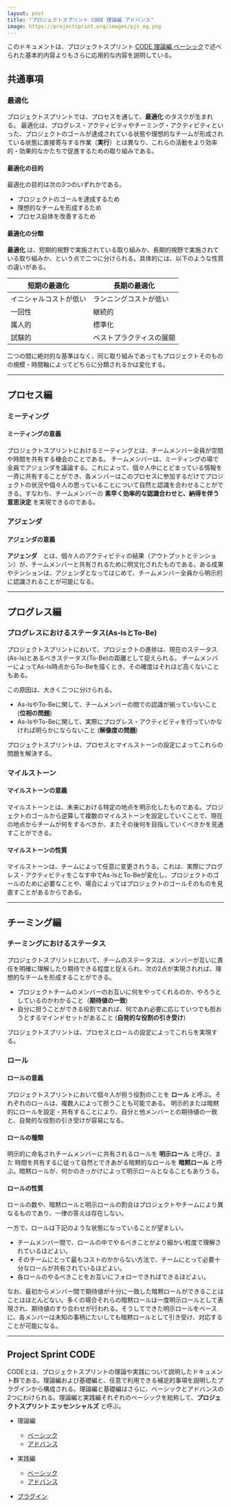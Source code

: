 ```yaml
---
layout: post
title: "プロジェクトスプリント CODE 理論編 アドバンス"
image: https://projectsprint.org/images/pjs_og.png
---
```


このドキュメントは、プロジェクトスプリント [CODE 理論編 ベーシック](../theory/basic.md)で述べられた基本的内容よりもさらに応用的な内容を説明している。

## 共通事項

### 最適化
プロジェクトスプリントでは、プロセスを通して、**最適化** のタスクが生まれる。
最適化は、プログレス・アクティビティやチーミング・アクティビティといった、プロジェクトのゴールが達成されている状態や理想的なチームが形成されている状態に直接寄与する作業（**実行**）とは異なり、これらの活動をより効率的・効果的なかたちで促進するための取り組みである。

#### 最適化の目的
最適化の目的は次の3つのいずれかである。

* プロジェクトのゴールを達成するため
* 理想的なチームを形成するため
* プロセス自体を改善するため

#### 最適化の分類

**最適化** は、短期的視野で実施されている取り組みか、長期的視野で実施されている取り組みか、という点で二つに分けられる。具体的には、以下のような性質の違いがある。

短期の最適化  | 長期の最適化
--|--
イニシャルコストが低い  | ランニングコストが低い
一回性  | 継続的
属人的  | 標準化
試験的  | ベストプラクティスの展開

二つの間に絶対的な基準はなく、同じ取り組みであってもプロジェクトそのものの規模・時間軸によってどちらに分類されるかは変化する。


---
## プロセス編

### ミーティング

#### ミーティングの意義
プロジェクトスプリントにおけるミーティングとは、チームメンバー全員が空間や時間を共有する機会のことである。
チームメンバーは、ミーティングの場で全員でアジェンダを議論する。これによって、個々人中にとどまっている情報を一斉に共有することができ、各メンバーはこのプロセスに参加するだけでプロジェクトの状況や個々人の思っていることについて自然と認識を合わせることができる。すなわち、チームメンバーの  **素早く効率的な認識合わせと、納得を伴う意思決定**  を実現できるのである。

### アジェンダ

#### アジェンダの意義
**アジェンダ**　とは、個々人のアクティビティの結果（アウトプットとテンション）が、チームメンバーと共有されるために明文化されたものである。ある成果やテンションは、アジェンダとなってはじめて、チームメンバー全員から明示的に認識されることが可能になる。


---
## プログレス編

### プログレスにおけるステータス(As-IsとTo-Be)
プロジェクトスプリントにおいて、プロジェクトの進捗は、現在のステータス(As-Is)とあるべきステータス(To-Be)の距離として捉えられる。
チームメンバーによってAs-Is時点からTo-Beを描くとき、その確度はそれほど高くないこともある。

この原因は、大きく二つに分けられる。

- As-IsやTo-Beに関して、チームメンバーの間での認識が揃っていないこと (**位相の問題**)
- As-IsやTo-Beに関して、実際にプログレス・アクティビティを行っていかなければ明らかにならないこと (**解像度の問題**)

プロジェクトスプリントは、プロセスとマイルストーンの設定によってこれらの問題を解決する。

### マイルストーン

#### マイルストーンの意義
マイルストーンとは、未来における特定の地点を明示化したものである。プロジェクトのゴールから逆算して複数のマイルストーンを設定していくことで、現在の地点からチームが何をするべきか、またその後何を目指していくべきかを見通すことができる。

#### マイルストーンの性質
マイルストーンは、チームによって任意に変更されうる。これは、実際にプログレス・アクティビティをこなす中でAs-IsとTo-Beが変化し、プロジェクトのゴールのために必要なことや、場合によってはプロジェクトのゴールそのものを見直すことがあるからである。


---
## チーミング編

### チーミングにおけるステータス
プロジェクトスプリントにおいて、チームのステータスは、メンバーが互いに責任を明確に理解したり期待できる程度と捉えられ、次の2点が実現されれば、理想的なチームを形成することができる。

- プロジェクトチームのメンバーのお互いに何をやってくれるのか、やろうとしているのかわかること（**期待値の一致**)
- 自分に担うことができる役割であれば、何であれ必要に応じていつでも担おうとするマインドセットがあること (**自発的な役割の引き受け**)

プロジェクトスプリントは、プロセスとロールの設定によってこれらを実現する。

### ロール

#### ロールの意義
プロジェクトスプリントにおいて個々人が担う役割のことを **ロール** と呼ぶ。それぞれのロールは、複数人によって担うことも可能である。
明示的または暗黙的にロールを設定・共有することにより、自分と他メンバーとの期待値の一致と、自発的な役割の引き受けが容易になる。

#### ロールの種類
明示的に命名されチームメンバーに共有されるロールを **明示ロール** と呼び、また 時間を共有するに従って自然とできあがる暗黙的なロールを **暗黙ロール** と呼ぶ。暗黙ロールが、何かのきっかけによって明示ロールとなることもありうる。

#### ロールの性質
ロールの数や、暗黙ロールと明示ロールの割合はプロジェクトやチームにより異なるものであり、一律の答えは存在しない。

一方で、ロールは下記のような状態になっていることが望ましい。

* チームメンバー間で、ロールの中でやるべきことがより細かい粒度で理解されているほどよい。
* そのチームにとって最もコストのかからない方法で、チームにとって必要十分なロールが共有されているほどよい。
* 各ロールのやるべきことをお互いにフォローできればできるほどよい。

なお、最初からメンバー間で期待値が十分に一致した暗黙ロールができることはことはほとんどない。多くの場合それらの暗黙ロールは一度明示ロールとして表現され、期待値のすり合わせが行われる。そうしてできた明示ロールをベースに、各メンバーは未知の事柄にたいしても暗黙ロールとして引き受け、対応することが可能になる。

---

## Project Sprint CODE

CODEとは、プロジェクトスプリントの理論や実践について説明したドキュメント群である。理論編および基礎編と、任意で利用できる補足的事項を説明したプラグインから構成される。理論編と基礎編はさらに、ベーシックとアドバンスの2つにわけられる。理論編と実践編それぞれのベーシックを総称して、**プロジェクトスプリント エッセンシャルズ** と呼ぶ。

* 理論編
  - [ベーシック](../theory/basic.md)
  - [アドバンス](../theory/advance.md)

* 実践編
  - [ベーシック](../practice/basic.md)
  - [アドバンス](../practice/advance.md)

* [プラグイン](../plug-in/index.md)
